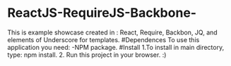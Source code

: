 # ReactJS-RequireJS-Backbone-
This is example showcase created in : React, Require, Backbon, JQ, and elements of Underscore for templates. 
#Dependences
To use this application you need:
-NPM package.
#Install
1.To install in main directory, type:
npm install.
2. Run this project in your browser. :)
